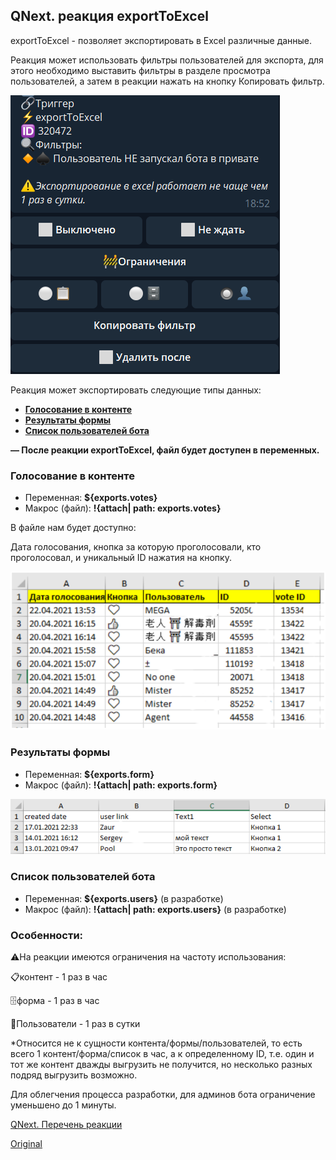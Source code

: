 ## QNext. реакция exportToExcel

exportToExcel - позволяет экспортировать в Excel различные данные.

Реакция может использовать фильтры пользователей для экспорта, для этого необходимо выставить фильтры в разделе просмотра пользователей, а затем в реакции нажать на кнопку Копировать фильтр.

![](./1.png)

Реакция может экспортировать следующие типы данных:
* [**Голосование в контенте**](#голосование-в-контенте)
* [**Результаты формы**](#результаты-формы)
* [**Список пользователей бота**](#список-пользователеи-бота)

**— После реакции exportToExcel, файл будет доступен в переменных.**


### Голосование в контенте
* Переменная: **${exports.votes}** 
* Макрос (файл): **!{attach| path: exports.votes}** 

В файле нам будет доступно:

Дата голосования, кнопка за которую проголосовали, кто проголосовал, и уникальный ID нажатия на кнопку.

![](./2.png)


### Результаты формы
* Переменная: **${exports.form}**
* Макрос (файл): **!{attach| path: exports.form}**

![](./3.png)


### Список пользователей бота
* Переменная: **${exports.users}** (в разработке)
* Макрос (файл): **!{attach| path: exports.users}** (в разработке)


### Особенности: 

⚠️На реакции имеются ограничения на частоту использования:

📋контент - 1 раз в час

🗄форма - 1 раз в час

👤Пользователи - 1 раз в сутки

*Относится не к сущности контента/формы/пользователей, то есть всего 1 контент/форма/список в час, а к определенному ID, т.е. один и тот же контент дважды выгрузить не получится, но несколько разных подряд выгрузить возможно.

Для облегчения процесса разработки, для админов бота ограничение уменьшено до 1 минуты. 



[QNext. Перечень реакции](/docs-test/ph/reactions)
  
[Original](https://telegra.ph/QNext-admin-reaction-exportToExcel-05-07)
